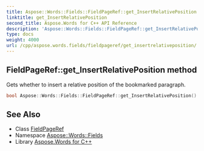 ```yaml
---
title: Aspose::Words::Fields::FieldPageRef::get_InsertRelativePosition method
linktitle: get_InsertRelativePosition
second_title: Aspose.Words for C++ API Reference
description: 'Aspose::Words::Fields::FieldPageRef::get_InsertRelativePosition method. Gets whether to insert a relative position of the bookmarked paragraph in C++.'
type: docs
weight: 4000
url: /cpp/aspose.words.fields/fieldpageref/get_insertrelativeposition/
---
```

## FieldPageRef::get_InsertRelativePosition method


Gets whether to insert a relative position of the bookmarked paragraph.

```cpp
bool Aspose::Words::Fields::FieldPageRef::get_InsertRelativePosition()
```

## See Also

* Class [FieldPageRef](../)
* Namespace [Aspose::Words::Fields](../../)
* Library [Aspose.Words for C++](../../../)
